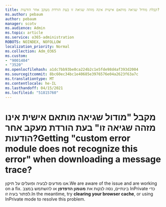 ```yaml
---
title: קבלת מודול שגיאה מותאם אישית אינה מזהה שגיאה זו בעת הורדת מעקב אחר הודעות?
ms.author: pebaum
author: pebaum
manager: scotv
ms.audience: Admin
ms.topic: article
ms.service: o365-administration
ROBOTS: NOINDEX, NOFOLLOW
localization_priority: Normal
ms.collection: Adm_O365
ms.custom:
- "9001484"
- "3520"
ms.openlocfilehash: a1dc7bb93be0ca224b2c1e5fde98d4af393d2004
ms.sourcegitcommit: 8bc60ec34bc1e40685e3976576e04a2623f63a7c
ms.translationtype: MT
ms.contentlocale: he-IL
ms.lasthandoff: 04/15/2021
ms.locfileid: "51815760"
---
```

# <a name="getting-custom-error-module-does-not-recognize-this-error-when-downloading-a-message-trace"></a><span data-ttu-id="e6ada-102">מקבל "מודול שגיאה מותאם אישית אינו מזהה שגיאה זו" בעת הורדת מעקב אחר הודעות?</span><span class="sxs-lookup"><span data-stu-id="e6ada-102">Getting "custom error module does not recognize this error" when downloading a message trace?</span></span>

<span data-ttu-id="e6ada-103">אנו מודעים לבעיה ופועלים על תיקון.</span><span class="sxs-lookup"><span data-stu-id="e6ada-103">We are aware of the issue and are working on a fix.</span></span>  <span data-ttu-id="e6ada-104">בינתיים, נסה לנקות את **מטמון הדפדפן** או להשתמש במצב InPrivate כדי לפתור בעיה זו.</span><span class="sxs-lookup"><span data-stu-id="e6ada-104">In the meantime, try **clearing your browser cache**, or using InPrivate mode to resolve this problem.</span></span>